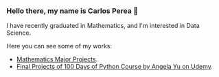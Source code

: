 ### Hello there, my name is Carlos Perea 👋

I have recently graduated in Mathematics, and I'm interested in Data Science.

Here you can see some of my works:

- [Mathematics Major Projects](https://github.com/carlospereav/Mathematics-Major).
- [Final Projects of 100 Days of Python Course by Angela Yu on Udemy](https://github.com/carlospereav/100DaysOfPython).

<!--
**carlospereav/carlospereav** is a ✨ _special_ ✨ repository because its `README.md` (this file) appears on your GitHub profile.

Here are some ideas to get you started:

- 🔭 I’m currently working on ...
- 🌱 I’m currently learning ...
- 👯 I’m looking to collaborate on ...
- 🤔 I’m looking for help with ...
- 💬 Ask me about ...
- 📫 How to reach me: ...
- 😄 Pronouns: ...
- ⚡ Fun fact: ...
-->
